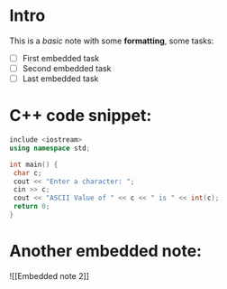 # Intro
This is a *basic* note with some **formatting**, some tasks:
- [ ] First embedded task
- [ ] Second embedded task
- [ ] Last embedded task

# C++ code snippet:
```cpp
include <iostream>
using namespace std;

int main() {
 char c;
 cout << "Enter a character: ";
 cin >> c;
 cout << "ASCII Value of " << c << " is " << int(c);
 return 0;
}
```

# Another embedded note:
![[Embedded note 2]]